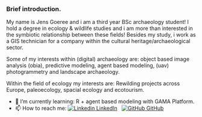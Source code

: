 
### Brief introduction.

My name is Jens Goeree and i am a third year BSc archaeology student! I hold a degree in ecology & wildlife studies and i am more than interested in the symbiotic relationship between these fields! Besides my study, i work as a GIS technician for a company within the cultural heritage/archaeological sector.

Some of my interests within (digital) archaeology are: object based image analysis (obia), predictive modeling, agent based modeling, (uav) photogrammetry and landscape archaeology.

Within the field of ecology my interests are: Rewilding projects across Europe, paleoecology, spacial ecology and ecotourism.

- 🌱 I’m currently learning: R + agent based modeling with GAMA Platform.
- 📫 How to reach me: [![Linkedin](https://i.stack.imgur.com/gVE0j.png) LinkedIn](https://www.linkedin.com/in/jensgoeree/)
&nbsp;
[![GitHub](https://i.stack.imgur.com/tskMh.png) GitHub](https://github.com/JensGoeree/)

